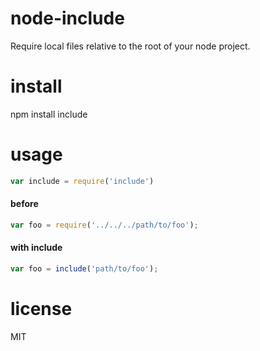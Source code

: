 # node-include

Require local files relative to the root of your node project.

# install

npm install include

# usage

```js
var include = require('include')
```

#### before

```js
var foo = require('../../../path/to/foo');
```

#### with include

```js
var foo = include('path/to/foo');
```

# license
MIT